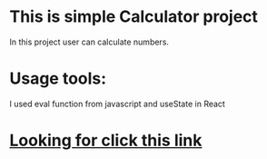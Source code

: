 # This is simple Calculator project
In this project user can calculate numbers.

# Usage tools:
 I used eval function from javascript and useState in React 

# <a href="http://localhost:3000/">Looking for click this link </a> 
